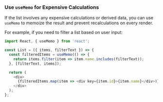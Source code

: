 ### Use `useMemo` for Expensive Calculations

If the list involves any expensive calculations or derived data, you can use `useMemo` to memoize the result and prevent recalculations on every render.

For example, if you need to filter a list based on user input:

```javascript
import React, { useMemo } from 'react';

const List = ({ items, filterText }) => {
  const filteredItems = useMemo(() => {
    return items.filter(item => item.name.includes(filterText));
  }, [filterText, items]);

  return (
    <div>
      {filteredItems.map(item => <div key={item.id}>{item.name}</div>)}
    </div>
  );
};
```